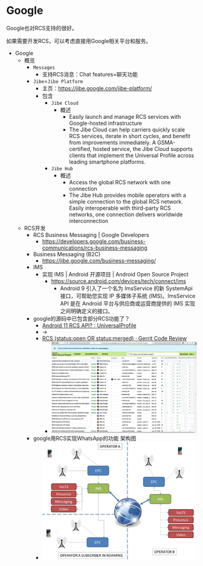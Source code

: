 # Google

Google也对RCS支持的很好。

如果需要开发RCS，可以考虑直接用Google相关平台和服务。



* Google
  * 概览
    * `Messages`
      * 支持RCS消息：Chat features=聊天功能
    * `Jibe`=`Jibe Platform`
      * 主页：https://jibe.google.com/jibe-platform/
      * 包含
        * `Jibe Cloud`
          * 概述
            * Easily launch and manage RCS services with Google-hosted infrastructure
            * The Jibe Cloud can help carriers quickly scale RCS services, iterate in short cycles, and benefit from improvements immediately. A GSMA-certified, hosted service, the Jibe Cloud supports clients that implement the Universal Profile across leading smartphone platforms.
        * `Jibe Hub`
          * 概述
            * Access the global RCS network with one connection
            * The Jibe Hub provides mobile operators with a simple connection to the global RCS network. Easily interoperable with third-party RCS networks, one connection delivers worldwide interconnection
  * RCS开发
    * RCS Business Messaging  |  Google Developers
      * https://developers.google.com/business-communications/rcs-business-messaging
    * Business Messaging (B2C)
      * https://jibe.google.com/business-messaging/
    * IMS
      * 实现 IMS  |  Android 开源项目  |  Android Open Source Project
        * https://source.android.com/devices/tech/connect/ims
          * Android 9 引入了一个名为 ImsService 的新 SystemApi 接口，可帮助您实现 IP 多媒体子系统 (IMS)。ImsService API 是在 Android 平台与供应商或运营商提供的 IMS 实现之间明确定义的接口。
    * google的源码中已包含部分RCS功能了？
      * [Android 11 RCS API? : UniversalProfile](https://www.reddit.com/r/UniversalProfile/comments/dysikj/android_11_rcs_api/)
      * ->
      * [RCS (status:open OR status:merged) · Gerrit Code Review](https://android-review.googlesource.com/q/RCS+(status:open+OR+status:merged))
        * ![google_rcs_code_status](../../assets/img/google_rcs_code_status.png)
    * google用RCS实现WhatsApp的功能 架构图
      * ![google_rcs_do_whatsapp_arch](../../assets/img/google_rcs_do_whatsapp_arch.jpg)
